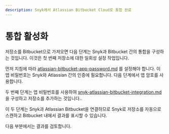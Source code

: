 ```yaml
---
description: Snyk에서 Atlassian Bitbucket Cloud로 통합 완료
---
```


# 통합 활성화

저장소를 Bitbucket으로 가져오면 다음 단계는 Snyk과 Bitbucket 간의 통합을 구성하는 것입니다. 이것은 첫 번째 저장소에 대한 일회성 설정 작업입니다.

먼저 지침에 따라 [atlassian-bitbucket-app-password.md](../../../getting-started/atlassian-integrations/atlassian-bitbucket-app-password.md "mention") 를 설정해야 합니다. 이 앱 비밀번호는 Snyk와 Atlassian 간의 인증에 필요합니다. 다음 단계에서 앱 암호를 사용합니다.

두 번째 단계는 앱 비밀번호를 사용하여 [snyk-atlassian-bitbucket-integration.md](../../../getting-started/atlassian-integrations/snyk-atlassian-bitbucket-integration.md "mention")을 구성하고 저장소를 추가하는 것입니다..

이 두 단계는 Snyk과 Atlassian Bitbucket을 연결하므로 Snyk로 저장소를 자동으로 스캔하고 Bitbucket 내에서 결과를 표시할 수 있습니다.

다음 부분에서는 결과를 검토합니다.
